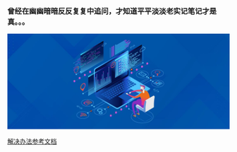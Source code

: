 ### 曾经在幽幽暗暗反反复复中追问，才知道平平淡淡老实记笔记才是真。。。

![MyNotes](notes.jpg?raw=true "My Notes")

[解决办法参考文档](https://github.com/lanlin/notes/issues)
